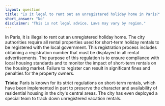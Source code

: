 ```yaml
---
layout: question
title: "Is it legal to rent out an unregistered holiday home in Paris?"
short_answer: "No"
disclaimer: "This is not legal advice. Laws may vary by region."
---
```


In Paris, it is illegal to rent out an unregistered holiday home. The city authorities require all rental properties used for short-term holiday rentals to be registered with the local government. This registration process includes obtaining a registration number that must be displayed in all rental advertisements. The purpose of this regulation is to ensure compliance with local housing standards and to monitor the impact of short-term rentals on the housing market. Failure to register can result in significant fines and penalties for the property owners.

**Trivia:** Paris is known for its strict regulations on short-term rentals, which have been implemented in part to preserve the character and availability of residential housing in the city's central areas. The city has even deployed a special team to track down unregistered vacation rentals.
